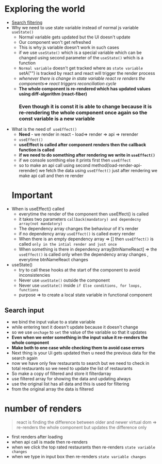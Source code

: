 # Exploring the world
- [Search filtering](#search-input)
- Why we need to use state variable instead of normal js variable `useState()`
  - Normal variable gets updated but the UI doesn't update
  - Our component won't get refreshed
  - This is why js variable doesn't work in such cases
  - if we use `useState()` which is a special variable which can be changed using second parameter of the `useState()` which is a function
  - `Normal variable` doesn't get tracked where as `state variable` setA("") is tracked by react and react will trigger the render process
  - _whenever there is change in state variable react re renders the components=> react triggers reconciliation cycle_
  - **The whole component is re-rendered which has updated values using diff-algorithm (react-fiber)**
    ### **Even though it is const it is able to change because it is re-rendering the whole component once again so the const variable is a new variable**
- What is the need of` useEffect()`
  - **Need** - we render in react - load=> render => api => rerender
  - `useEffect()`
  - **useEffect is called after component renders then the callback function is called**
  - **if we need to do something after rendering we write in `useEffect()`**
  - if we console somthing else it prints first then `useEffect`
  - so to make an api call using second method(load-render-api-rerender) we fetch the data using `useEffect()` just after rendering we make api call and then re render
  # Important
- When is useEffect() called
  - everytime the render of the component then useEffect() is called
  - it takes two parameters `callback(mandatory) and dependecny array(not mandatory)`
  - The dependency array changes the behaviour of it's render
  - if no dependency array `useEffect()` is called every render
  - When there is an empty dependency array => [] then `useEffect()` is called `only in the intial render and just once`
  - When something is there in dependency array[btnNameReact] => the `useEffect()` is called only when the dependency array changes , everytime btnNameReact changes
- useState()
  - try to call these hooks at the start of the component to avoid inconsistencies
  - Never use `useState()` outside the component
  - Never use `useState()` inside `if Else conditions, for loops, functions`
  - purpose => to create a local state variable in functional component

## Search input

- we bind the input value to a state variable
- while entering text it doesn't update because it doesn't change
- so we use `onchage` to `set` the value of the variable so that it updates
- **Even when we enter something in the input value it re-renders the whole component**
- **Make both to one case while checking them to avoid case errors**
- Next thing is your Ui gets updated then u need the previous data for the search again
- now we have only few restaurants to search but we need to check in total restaurants so we need to update the list of restaurants
- So make a copy of filtered and store it filterdarray
- use filtered array for showing the data and updating always
- use the original list has all data and this is used for filtering
- from the original array the data is filtered

# number of renders

> react is finding the difference between older and newer virtual dom => re-renders the whole component but updates the difference only

- first renders after loading
- when api call is made then re-renders
- when we click the top rated restaurants then re-renders `state variable changes`
- when we type in input box then re-renders `state variable changes`
